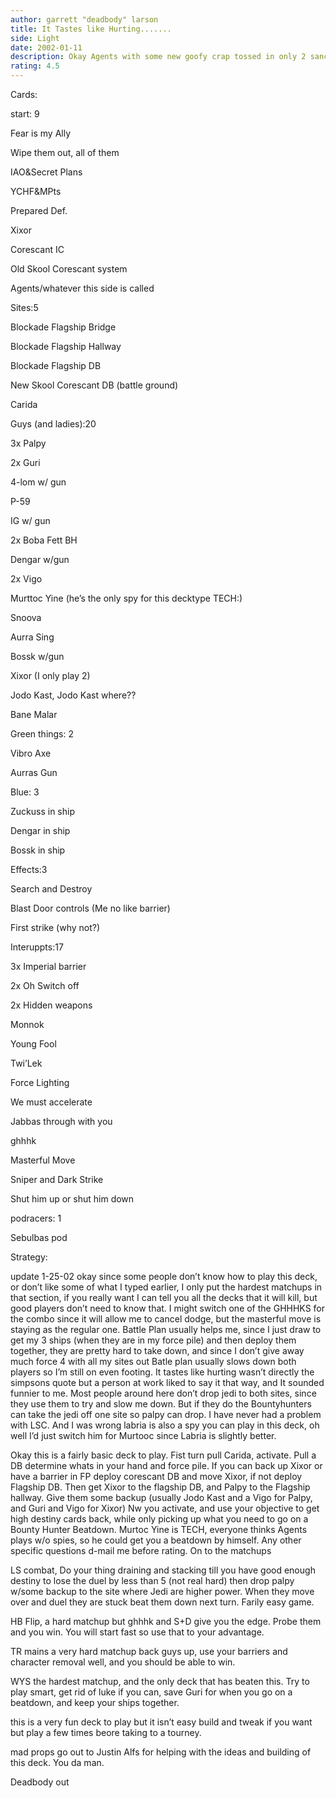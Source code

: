 ```yaml
---
author: garrett "deadbody" larson
title: It Tastes like Hurting.......
side: Light
date: 2002-01-11
description: Okay Agents with some new goofy crap tossed in only 2 sanctioned losses in 3 tournaments.
rating: 4.5
---
```

Cards: 

start: 9
Fear is my Ally
Wipe them out, all of them
IAO&Secret Plans
YCHF&MPts
Prepared Def.
Xixor
Corescant IC
Old Skool Corescant system
Agents/whatever this side is called

Sites:5
Blockade Flagship Bridge
Blockade Flagship Hallway
Blockade Flagship DB
New Skool Corescant DB (battle ground)
Carida

Guys (and ladies):20
3x Palpy
2x Guri
4-lom w/ gun
P-59 
IG w/ gun
2x Boba Fett BH
Dengar w/gun
2x Vigo
Murttoc Yine (he’s the only spy for this decktype TECH:)
Snoova
Aurra Sing
Bossk w/gun
Xixor (I only play 2)
Jodo Kast, Jodo Kast where??
Bane Malar

Green things: 2
Vibro Axe
Aurras Gun

Blue: 3
Zuckuss in ship
Dengar in ship
Bossk in ship

Effects:3
Search and Destroy
Blast Door controls (Me no like barrier)
First strike (why not?)

Interuppts:17
3x Imperial barrier
2x Oh Switch off
2x Hidden weapons
Monnok
Young Fool
Twi’Lek
Force Lighting
We must accelerate
Jabbas through with you
ghhhk
Masterful Move
Sniper and Dark Strike
Shut him up or shut him down


podracers: 1
Sebulbas pod 

Strategy: 

update 1-25-02 okay since some people don’t know how to play this deck, or don’t like some of what I typed earlier, I only put the hardest matchups in that section, if you really want I can tell you all the decks that it will kill, but good players don’t need to know that.  I might switch one of the GHHHKS for the combo since it will allow me to cancel dodge, but the masterful move is staying as the regular one.  Battle Plan usually helps me, since I just draw to get my 3 ships (when they are in my force pile) and then deploy them together, they are pretty hard to take down, and since I don’t give away much force 4 with all my sites out Batle plan usually slows down both players so I’m still on even footing. It tastes like hurting wasn’t directly the simpsons quote but a person at work liked to say it that way, and It sounded funnier to me.  Most people around here don’t drop jedi to both sites, since they use them to try and slow me down.  But if they do the Bountyhunters can take the jedi off one site so palpy can drop.  I have never had a problem with LSC.  And I was wrong labria is also a spy you can play in this deck, oh well I’d just switch him for Murtooc since Labria is slightly better.  









Okay this is a fairly basic deck to play.  Fist turn pull Carida, activate.  Pull a DB determine whats in your hand and force pile.  If you can back up Xixor or have a barrier in FP deploy corescant DB and move Xixor, if not deploy Flagship DB.  Then get Xixor to the flagship DB, and Palpy to the Flagship hallway.  Give them some backup (usually Jodo Kast and a Vigo for Palpy, and Guri and Vigo for Xixor)  Nw you activate, and use your objective to get high destiny cards back, while only picking up what you need to go on a Bounty Hunter Beatdown.  Murtoc Yine is TECH, everyone thinks Agents plays w/o spies, so he could get you a beatdown by himself.  Any other specific questions d-mail me before rating. On to the matchups

LS combat, Do your thing draining and stacking till you have good enough destiny to lose the duel by less than 5 (not real hard) then drop palpy w/some backup to the site where Jedi are higher power.  When they move over and duel they are stuck beat them down next turn.  Farily easy game.

HB Flip, a hard matchup but ghhhk and S+D give you the edge.  Probe them and you win.  You will start fast so use that to your advantage.

TR mains a very hard matchup back guys up, use your barriers and character removal well, and you should be able to win.

WYS the hardest matchup, and the only deck that has beaten this.  Try to play smart, get rid of luke if you can, save Guri for when you go on a beatdown, and keep your ships together.

this is a very fun deck to play but it isn’t easy build and tweak if you want but play a few times beore taking to a tourney.

mad props go out to Justin Alfs for helping with the ideas and building of this deck.  You da man.


Deadbody out   
